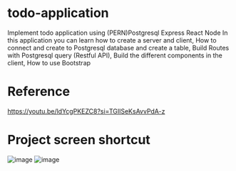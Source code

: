 # todo-application

Implement todo application using (PERN)Postgresql Express React Node
In this application you can learn how to create a server and client, How to connect and create to Postgresql database and create a table, Build Routes with Postgresql query (Restful API), Build the different components in the client, How to use Bootstrap 

# Reference

https://youtu.be/ldYcgPKEZC8?si=TGIlSeKsAvvPdA-z

# Project screen shortcut
![image](https://github.com/sai2yeshwanth/pern-todo-application/assets/84711595/13520edc-4392-45eb-9052-96c7613325fe)
![image](https://github.com/sai2yeshwanth/pern-todo-application/assets/84711595/d8dded0f-340f-426f-93dc-bc3b4a6dfa6e)

